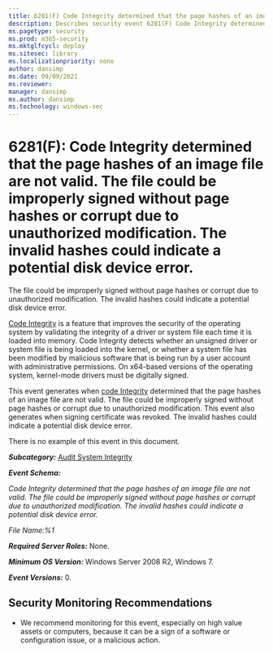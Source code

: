 ```yaml
---
title: 6281(F) Code Integrity determined that the page hashes of an image file are not valid. (Windows 10)
description: Describes security event 6281(F) Code Integrity determined that the page hashes of an image file are not valid.
ms.pagetype: security
ms.prod: m365-security
ms.mktglfcycl: deploy
ms.sitesec: library
ms.localizationpriority: none
author: dansimp
ms.date: 09/09/2021
ms.reviewer: 
manager: dansimp
ms.author: dansimp
ms.technology: windows-sec
---
```


# 6281(F): Code Integrity determined that the page hashes of an image file are not valid. The file could be improperly signed without page hashes or corrupt due to unauthorized modification. The invalid hashes could indicate a potential disk device error.


The file could be improperly signed without page hashes or corrupt due to unauthorized modification. The invalid hashes could indicate a potential disk device error.

[Code Integrity](/previous-versions/windows/it-pro/windows-server-2008-R2-and-2008/dd348642(v=ws.10)) is a feature that improves the security of the operating system by validating the integrity of a driver or system file each time it is loaded into memory. Code Integrity detects whether an unsigned driver or system file is being loaded into the kernel, or whether a system file has been modified by malicious software that is being run by a user account with administrative permissions. On x64-based versions of the operating system, kernel-mode drivers must be digitally signed.

This event generates when [code Integrity](/previous-versions/windows/it-pro/windows-server-2008-R2-and-2008/dd348642(v=ws.10)) determined that the page hashes of an image file are not valid. The file could be improperly signed without page hashes or corrupt due to unauthorized modification. This event also generates when signing certificate was revoked. The invalid hashes could indicate a potential disk device error.

There is no example of this event in this document.

***Subcategory:***&nbsp;[Audit System Integrity](audit-system-integrity.md)

***Event Schema:***

*Code Integrity determined that the page hashes of an image file are not valid. The file could be improperly signed without page hashes or corrupt due to unauthorized modification. The invalid hashes could indicate a potential disk device error.*

*File Name:%1*

***Required Server Roles:*** None.

***Minimum OS Version:*** Windows Server 2008 R2, Windows 7.

***Event Versions:*** 0.

## Security Monitoring Recommendations

-   We recommend monitoring for this event, especially on high value assets or computers, because it can be a sign of a software or configuration issue, or a malicious action.